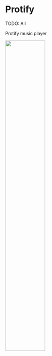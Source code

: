 # Protify

TODO:
All

Protify music player

[<img src="https://i.ytimg.com/vi/Hc79sDi3f0U/maxresdefault.jpg" width="50%">](https://www.youtube.com/watch?v=shfG8D4_sRI "Now in Android: 55")
